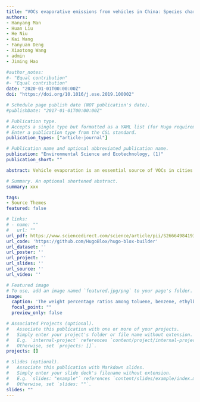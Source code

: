 ```yaml
---
title: "VOCs evaporative emissions from vehicles in China: Species characteristics of different emission processes"
authors:
- Hanyang Man
- Huan Liu
- He Niu
- Kai Wang
- Fanyuan Deng
- Xiaotong Wang
- admin
- Jiming Hao

#author_notes:
#- "Equal contribution"
#- "Equal contribution"
date: "2020-01-01T00:00:00Z"
doi: "https://doi.org/10.1016/j.ese.2019.100002"

# Schedule page publish date (NOT publication's date).
#publishDate: "2017-01-01T00:00:00Z"

# Publication type.
# Accepts a single type but formatted as a YAML list (for Hugo requirements).
# Enter a publication type from the CSL standard.
publication_types: ["article-journal"]

# Publication name and optional abbreviated publication name.
publication: "Environmental Science and Ecotechnology, (1)"
publication_short: ""

abstract: Vehicle evaporation is an essential source of VOCs in cities but is not well understood in China. Reported emission factors from previous studies are not enough for understanding the atmospheric chemical process of vehicular evaporative VOCs. In this work, a serious of detailed VOCs speciation profiles are developed based on test processes and emission processes. A mass balance method was used to divide different emission processes during diurnal tests. The results show that headspace vapor of gasoline cannot represent the real-world vehicle evaporation because of the significant differences in VOCs speciation profiles, especially for aromatics. To further distinguish emissions from evaporation and exhaust, only the ratios of MTBE/benzene and MTBE/toluene can serve as indicators when considering species from all evaporative processes. Besides, emissions from different sources change significantly with the seasons. To solve these problems, we developed a monthly comprehensive evaporation speciation profile. The individual profiles at the emission processes are weighted by the emission of the in-use vehicle fleet in Beijing to derive the comprehensive speciation profile of evaporative VOCs. Ozone formation potential (OFP) and secondary organic aerosol potential (SOAP) were used to evaluate the environmental impact. For SOAP, 100 ​g evaporative emissions are equal to 6.05–12.71 ​g toluene in different months, much higher than that given using headspace vapors, especially in winter (7.2 times higher in December). These findings would improve our understanding of the evaporative VOCs emissions in China and their environmental impacts (e.g., O3 and SOA formation).

# Summary. An optional shortened abstract.
summary: xxx

tags:
- Source Themes
featured: false

# links:
# - name: ""
#   url: ""
url_pdf: https://www.sciencedirect.com/science/article/pii/S266649841930002X
url_code: 'https://github.com/HugoBlox/hugo-blox-builder'
url_dataset: ''
url_poster: ''
url_project: ''
url_slides: ''
url_source: ''
url_video: ''

# Featured image
# To use, add an image named `featured.jpg/png` to your page's folder. 
image:
  caption: 'The weight percentage ratios among toluene, benzene, ethylbenzene, xylenes, 2,2-dimethyl butane, and MTBE.'
  focal_point: ""
  preview_only: false

# Associated Projects (optional).
#   Associate this publication with one or more of your projects.
#   Simply enter your project's folder or file name without extension.
#   E.g. `internal-project` references `content/project/internal-project/index.md`.
#   Otherwise, set `projects: []`.
projects: []

# Slides (optional).
#   Associate this publication with Markdown slides.
#   Simply enter your slide deck's filename without extension.
#   E.g. `slides: "example"` references `content/slides/example/index.md`.
#   Otherwise, set `slides: ""`.
slides: ""
---
```


